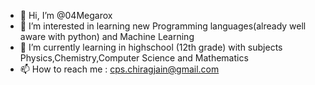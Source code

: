 - 👋 Hi, I’m @04Megarox
- 👀 I’m interested in learning new Programming languages(already well aware with python) and Machine Learning
- 🌱 I’m currently learning in highschool (12th grade) with subjects Physics,Chemistry,Computer Science and Mathematics
- 📫 How to reach me : cps.chiragjain@gmail.com

<!---
04Megarox/04Megarox is a ✨ special ✨ repository because its `README.md` (this file) appears on your GitHub profile.
You can click the Preview link to take a look at your changes.
--->
